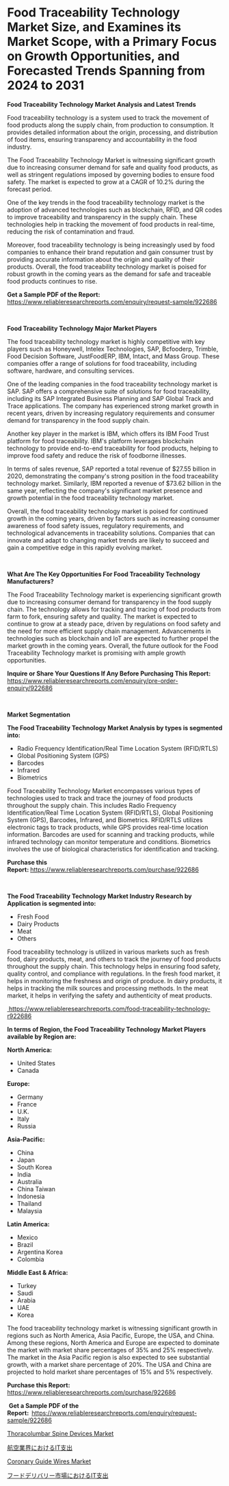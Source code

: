 <p><h1>Food Traceability Technology Market Size, and Examines its Market Scope, with a Primary Focus on Growth Opportunities, and Forecasted Trends Spanning from 2024 to 2031</h1></p><p><strong>Food Traceability Technology Market Analysis and Latest Trends</strong></p>
<p><p>Food traceability technology is a system used to track the movement of food products along the supply chain, from production to consumption. It provides detailed information about the origin, processing, and distribution of food items, ensuring transparency and accountability in the food industry.</p><p>The Food Traceability Technology Market is witnessing significant growth due to increasing consumer demand for safe and quality food products, as well as stringent regulations imposed by governing bodies to ensure food safety. The market is expected to grow at a CAGR of 10.2% during the forecast period.</p><p>One of the key trends in the food traceability technology market is the adoption of advanced technologies such as blockchain, RFID, and QR codes to improve traceability and transparency in the supply chain. These technologies help in tracking the movement of food products in real-time, reducing the risk of contamination and fraud.</p><p>Moreover, food traceability technology is being increasingly used by food companies to enhance their brand reputation and gain consumer trust by providing accurate information about the origin and quality of their products. Overall, the food traceability technology market is poised for robust growth in the coming years as the demand for safe and traceable food products continues to rise.</p></p>
<p><strong>Get a Sample PDF of the Report:&nbsp;</strong> <a href="https://www.reliableresearchreports.com/enquiry/request-sample/922686">https://www.reliableresearchreports.com/enquiry/request-sample/922686</a></p>
<p>&nbsp;</p>
<p><strong>Food Traceability Technology Major Market Players</strong></p>
<p><p>The food traceability technology market is highly competitive with key players such as Honeywell, Intelex Technologies, SAP, Bcfooderp, Trimble, Food Decision Software, JustFoodERP, IBM, Intact, and Mass Group. These companies offer a range of solutions for food traceability, including software, hardware, and consulting services.</p><p>One of the leading companies in the food traceability technology market is SAP. SAP offers a comprehensive suite of solutions for food traceability, including its SAP Integrated Business Planning and SAP Global Track and Trace applications. The company has experienced strong market growth in recent years, driven by increasing regulatory requirements and consumer demand for transparency in the food supply chain.</p><p>Another key player in the market is IBM, which offers its IBM Food Trust platform for food traceability. IBM's platform leverages blockchain technology to provide end-to-end traceability for food products, helping to improve food safety and reduce the risk of foodborne illnesses.</p><p>In terms of sales revenue, SAP reported a total revenue of $27.55 billion in 2020, demonstrating the company's strong position in the food traceability technology market. Similarly, IBM reported a revenue of $73.62 billion in the same year, reflecting the company's significant market presence and growth potential in the food traceability technology market.</p><p>Overall, the food traceability technology market is poised for continued growth in the coming years, driven by factors such as increasing consumer awareness of food safety issues, regulatory requirements, and technological advancements in traceability solutions. Companies that can innovate and adapt to changing market trends are likely to succeed and gain a competitive edge in this rapidly evolving market.</p></p>
<p>&nbsp;</p>
<p><strong>What Are The Key Opportunities For Food Traceability Technology Manufacturers?</strong></p>
<p><p>The Food Traceability Technology market is experiencing significant growth due to increasing consumer demand for transparency in the food supply chain. The technology allows for tracking and tracing of food products from farm to fork, ensuring safety and quality. The market is expected to continue to grow at a steady pace, driven by regulations on food safety and the need for more efficient supply chain management. Advancements in technologies such as blockchain and IoT are expected to further propel the market growth in the coming years. Overall, the future outlook for the Food Traceability Technology market is promising with ample growth opportunities.</p></p>
<p><strong>Inquire or Share Your Questions If Any Before Purchasing This Report:</strong> <a href="https://www.reliableresearchreports.com/enquiry/pre-order-enquiry/922686">https://www.reliableresearchreports.com/enquiry/pre-order-enquiry/922686</a></p>
<p>&nbsp;</p>
<p><strong>Market Segmentation</strong></p>
<p><strong>The Food Traceability Technology Market Analysis by types is segmented into:</strong></p>
<p><ul><li>Radio Frequency Identification/Real Time Location System (RFID/RTLS)</li><li>Global Positioning System (GPS)</li><li>Barcodes</li><li>Infrared</li><li>Biometrics</li></ul></p>
<p><p>Food Traceability Technology Market encompasses various types of technologies used to track and trace the journey of food products throughout the supply chain. This includes Radio Frequency Identification/Real Time Location System (RFID/RTLS), Global Positioning System (GPS), Barcodes, Infrared, and Biometrics. RFID/RTLS utilizes electronic tags to track products, while GPS provides real-time location information. Barcodes are used for scanning and tracking products, while infrared technology can monitor temperature and conditions. Biometrics involves the use of biological characteristics for identification and tracking.</p></p>
<p><strong>Purchase this Report:&nbsp;</strong><a href="https://www.reliableresearchreports.com/purchase/922686">https://www.reliableresearchreports.com/purchase/922686</a></p>
<p>&nbsp;</p>
<p><strong>The Food Traceability Technology Market Industry Research by Application is segmented into:</strong></p>
<p><ul><li>Fresh Food</li><li>Dairy Products</li><li>Meat</li><li>Others</li></ul></p>
<p><p>Food traceability technology is utilized in various markets such as fresh food, dairy products, meat, and others to track the journey of food products throughout the supply chain. This technology helps in ensuring food safety, quality control, and compliance with regulations. In the fresh food market, it helps in monitoring the freshness and origin of produce. In dairy products, it helps in tracking the milk sources and processing methods. In the meat market, it helps in verifying the safety and authenticity of meat products.</p></p>
<p><a href="https://www.reliableresearchreports.com/food-traceability-technology-r922686">&nbsp;https://www.reliableresearchreports.com/food-traceability-technology-r922686</a></p>
<p><strong>In terms of Region, the Food Traceability Technology Market Players available by Region are:</strong></p>
<p>
    <p> <strong> North America: </strong>
        <ul>
            <li>United States</li>
            <li>Canada</li>
        </ul>
        </p> 
    <p> <strong> Europe: </strong>
        <ul>
            <li>Germany</li>
            <li>France</li>
            <li>U.K.</li>
            <li>Italy</li>
            <li>Russia</li>
        </ul>
        </p> 
    <p> <strong> Asia-Pacific: </strong>
        <ul>
            <li>China</li>
            <li>Japan</li>
            <li>South Korea</li>
            <li>India</li>
            <li>Australia</li>
            <li>China Taiwan</li>
            <li>Indonesia</li>
            <li>Thailand</li>
            <li>Malaysia</li>
        </ul>
        </p> 
    <p> <strong> Latin America: </strong>
        <ul>
            <li>Mexico</li>
            <li>Brazil</li>
            <li>Argentina Korea</li>
            <li>Colombia</li>
        </ul>
        </p> 
    <p> <strong> Middle East & Africa: </strong>
        <ul>
            <li>Turkey</li>
            <li>Saudi</li>
            <li>Arabia</li>
            <li>UAE</li>
            <li>Korea</li>
        </ul>
    </p>
    </p>
<p><p>The food traceability technology market is witnessing significant growth in regions such as North America, Asia Pacific, Europe, the USA, and China. Among these regions, North America and Europe are expected to dominate the market with market share percentages of 35% and 25% respectively. The market in the Asia Pacific region is also expected to see substantial growth, with a market share percentage of 20%. The USA and China are projected to hold market share percentages of 15% and 5% respectively.</p></p>
<p><strong>Purchase this Report: </strong><a href="https://www.reliableresearchreports.com/purchase/922686">https://www.reliableresearchreports.com/purchase/922686</a></p>
<p>&nbsp;<strong>Get a Sample PDF of the Report:&nbsp;&nbsp;</strong><a href="https://www.reliableresearchreports.com/enquiry/request-sample/922686">https://www.reliableresearchreports.com/enquiry/request-sample/922686</a></p>
<p><strong></strong></p>
<p><p><a href="https://github.com/janetchuadff364/Market-Research-Report-List-1/blob/main/thoracolumbar-spine-devices-market.md">Thoracolumbar Spine Devices Market</a></p><p><a href="https://github.com/laurenreichert/Market-Research-Report-List-2/blob/main/4005800173960.md">航空業界におけるIT支出</a></p><p><a href="https://github.com/amirvaghari/Market-Research-Report-List-1/blob/main/coronary-guide-wires-market.md">Coronary Guide Wires Market</a></p><p><a href="https://github.com/RodHoppe07/Market-Research-Report-List-2/blob/main/9608541173961.md">フードデリバリー市場におけるIT支出</a></p></p>